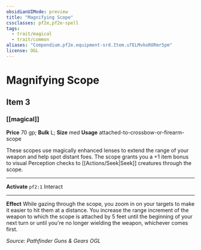 ```yaml
---
obsidianUIMode: preview
title: "Magnifying Scope"
cssclasses: pf2e,pf2e-spell
tags:
  - trait/magical
  - trait/common
aliases: "Compendium.pf2e.equipment-srd.Item.uTELMvkoRORmr5pm"
license: OGL
---
```

# Magnifying Scope
## Item 3
### [[magical]]


**Price** 70 gp; 
**Bulk** L; **Size** med
**Usage** attached-to-crossbow-or-firearm-scope

These scopes use magically enhanced lenses to extend the range of your weapon and help spot distant foes. The scope grants you a +1 item bonus to visual Perception checks to [[Actions/Seek|Seek]] creatures through the scope.

* * *

**Activate** `pf2:1` Interact

* * *

**Effect** While gazing through the scope, you zoom in on your targets to make it easier to hit them at a distance. You increase the range increment of the weapon to which the scope is attached by 5 feet until the beginning of your next turn or until you're no longer wielding the weapon, whichever comes first.

*Source: Pathfinder Guns & Gears*
*OGL*